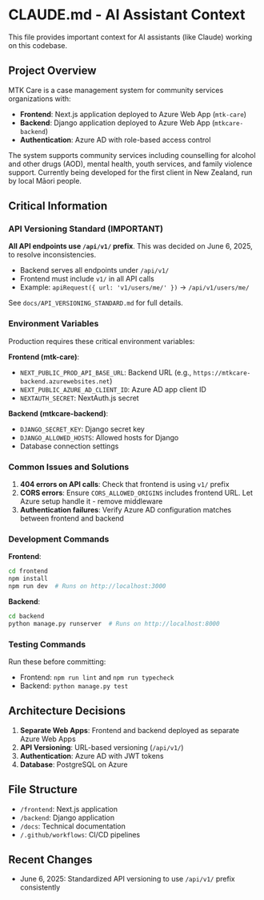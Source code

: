 # CLAUDE.md - AI Assistant Context

This file provides important context for AI assistants (like Claude) working on this codebase.

## Project Overview

MTK Care is a case management system for community services organizations with:
- **Frontend**: Next.js application deployed to Azure Web App (`mtk-care`)
- **Backend**: Django application deployed to Azure Web App (`mtkcare-backend`)
- **Authentication**: Azure AD with role-based access control

The system supports community services including counselling for alcohol and other drugs (AOD), mental health, youth services, and family violence support. Currently being developed for the first client in New Zealand, run by local Māori people.

## Critical Information

### API Versioning Standard (IMPORTANT)

**All API endpoints use `/api/v1/` prefix**. This was decided on June 6, 2025, to resolve inconsistencies.

- Backend serves all endpoints under `/api/v1/`
- Frontend must include `v1/` in all API calls
- Example: `apiRequest({ url: 'v1/users/me/' })` → `/api/v1/users/me/`

See `docs/API_VERSIONING_STANDARD.md` for full details.

### Environment Variables

Production requires these critical environment variables:

**Frontend (mtk-care)**:
- `NEXT_PUBLIC_PROD_API_BASE_URL`: Backend URL (e.g., `https://mtkcare-backend.azurewebsites.net`)
- `NEXT_PUBLIC_AZURE_AD_CLIENT_ID`: Azure AD app client ID
- `NEXTAUTH_SECRET`: NextAuth.js secret

**Backend (mtkcare-backend)**:
- `DJANGO_SECRET_KEY`: Django secret key
- `DJANGO_ALLOWED_HOSTS`: Allowed hosts for Django
- Database connection settings

### Common Issues and Solutions

1. **404 errors on API calls**: Check that frontend is using `v1/` prefix
2. **CORS errors**: Ensure `CORS_ALLOWED_ORIGINS` includes frontend URL. Let Azure setup handle it - remove middleware
3. **Authentication failures**: Verify Azure AD configuration matches between frontend and backend

### Development Commands

**Frontend**:
```bash
cd frontend
npm install
npm run dev  # Runs on http://localhost:3000
```

**Backend**:
```bash
cd backend
python manage.py runserver  # Runs on http://localhost:8000
```

### Testing Commands

Run these before committing:
- Frontend: `npm run lint` and `npm run typecheck`
- Backend: `python manage.py test`

## Architecture Decisions

1. **Separate Web Apps**: Frontend and backend deployed as separate Azure Web Apps
2. **API Versioning**: URL-based versioning (`/api/v1/`)
3. **Authentication**: Azure AD with JWT tokens
4. **Database**: PostgreSQL on Azure

## File Structure

- `/frontend`: Next.js application
- `/backend`: Django application
- `/docs`: Technical documentation
- `/.github/workflows`: CI/CD pipelines

## Recent Changes

- June 6, 2025: Standardized API versioning to use `/api/v1/` prefix consistently
